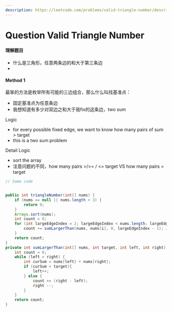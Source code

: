 ```yaml
---
description: https://leetcode.com/problems/valid-triangle-number/description/
---
```


# Question Valid Triangle Number



#### 理解题目

* 什么是三角形，任意两条边的和大于第三条边
*

#### Method 1

最笨的方法是枚举所有可能的三边组合，那么什么叫找基准点：

* 固定基准点为任意条边
* 我想知道有多少对双边之和大于我fix的这条边，two sum

Logic

* for every possible fixed edge, we want to know how many pairs of sum > target
* this is a two sum problem

Detail Logic

* sort the array
* 注意问题的不同，how many pairs >/>= / <= target  VS  how many pairs = target





```java
// Some code


public int triangleNumber(int[] nums) {
    if (nums == null || nums.length < 3) {
        return 0;
    }
    Arrays.sort(nums);
    int count = 0;
    for (int largeEdgeIndex = 2; largeEdgeIndex < nums.length; largeEdgeIndex++) { //固定的边是最长的longest Edge
        count += sumLargerThan(nums, nums[i], 0, largeEdgeIndex - 1); // 你要找的点是在这个最大边之前
    }
    return count;
}
private int sumLargerThan(int[] nums, int target, int left, int right) {
    int count = 0;
    while (left < right) {
        int curSum = nums[left] + nums[right];
        if (curSum < target){
            left++;
        } else {
            count += (right - left);
            right --;
        }
    }
    return count;
}
```
